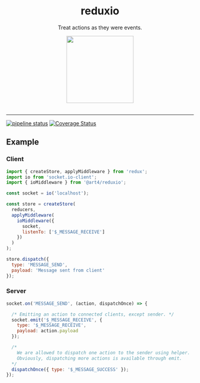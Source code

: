 <div align="center">
  <h1>reduxio</h1>
  <p>Treat actions as they were events.</p>
  <img src="https://cdn.worldvectorlogo.com/logos/socket-io.svg" align="center" width="180" height="180">
</div>

<br />
<hr />

[![pipeline status](https://gitlab.com/alk831/redux-io/badges/master/pipeline.svg)](https://gitlab.com/alk831/redux-io/pipelines)
[![Coverage Status](https://coveralls.io/repos/github/alk831/redux-io/badge.svg?branch=master)](https://coveralls.io/github/alk831/redux-io?branch=master)
<!-- [![Build Status](https://travis-ci.org/alk831/redux-io.svg?branch=master)](https://travis-ci.org/alk831/redux-io) -->

## Example
### Client
```js
import { createStore, applyMiddleware } from 'redux';
import io from 'socket.io-client';
import { ioMiddleware } from '@art4/reduxio';

const socket = io('localhost');

const store = createStore(
  reducers,
  applyMiddleware(
    ioMiddleware({
      socket,
      listenTo: ['$_MESSAGE_RECEIVE']
    })
  )
);

store.dispatch({
  type: 'MESSAGE_SEND',
  payload: 'Message sent from client'
});
```
### Server

```js
socket.on('MESSAGE_SEND', (action, dispatchOnce) => {

  /* Emitting an action to connected clients, except sender. */
  socket.emit('$_MESSAGE_RECEIVE', {
    type: '$_MESSAGE_RECEIVE',
    payload: action.payload
  });

  /*
    We are allowed to dispatch one action to the sender using helper.
    Obviously, dispatching more actions is available through emit.
  */
  dispatchOnce({ type: '$_MESSAGE_SUCCESS' });
});

```